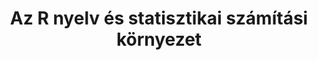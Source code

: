 ---
title: "Az R nyelv és statisztikai számítási környezet"
summary: 'Az R egy ingyenes, nyílt forráskódú statisztikai környezet, mely mindenféle statisztikai, sőt, általában adatfeldolgozási feladat megoldására kiválóan alkalmas, de különösen széleskörű a használata a biostatisztika terén.'
authors:
- Ferenci Tamás
tags:
  - R nyelv
  - Statisztika

publishDate: 2021-02-27T00:00:00
  
links:
  - name: 'Elektronikus jegyzet'
    url: 'https://tamas-ferenci.github.io/ferenci-tamas-r-nyelv/'
  - name: 'PDF'
    url: 'https://tamas-ferenci.github.io/ferenci-tamas-r-nyelv/Ferenci-Tamas-Bevezetes-az-R-nyelv-es-statisztikai-szamitasi-kornyezet-hasznalataba.pdf'
  - name: 'EPUB'
    url: 'https://tamas-ferenci.github.io/ferenci-tamas-r-nyelv/Ferenci-Tamas-Bevezetes-az-R-nyelv-es-statisztikai-szamitasi-kornyezet-hasznalataba.epub'
  - name: 'Videó'
    url: 'https://www.youtube.com/@FerenciTamas/playlists?view=50&sort=dd&shelf_id=2'

slides: ""
weight: -100
---